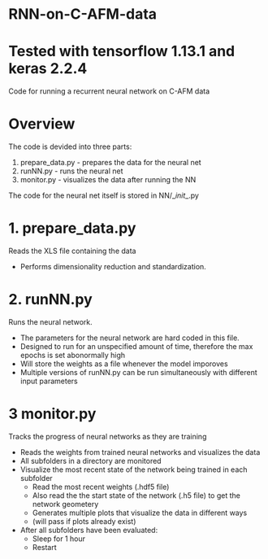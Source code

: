 # RNN-on-C-AFM-data
# Tested with tensorflow 1.13.1 and keras 2.2.4

Code for running a recurrent neural network on C-AFM data

# Overview
The code is devided into three parts:
  1. prepare_data.py - prepares the data for the neural net
  2. runNN.py        - runs the neural net
  3. monitor.py      - visualizes the data after running the NN
  
The code for the neural net itself is stored in NN/__init_\_.py

# 1. prepare_data.py 
Reads the XLS file containing the data
  - Performs dimensionality reduction and standardization.

# 2. runNN.py
Runs the neural network.
  - The parameters for the neural network are hard coded in this file.
  - Designed to run for an unspecified amount of time, therefore the max epochs is set abonormally high
  - Will store the weights as a file whenever the model imporoves
  - Multiple versions of runNN.py can be run simultaneously with different input parameters
  
# 3 monitor.py
Tracks the progress of neural networks as they are training
  - Reads the weights from trained neural networks and visualizes the data
  - All subfolders in a directory are monitored
  - Visualize the most recent state of the network being trained in each subfolder
    - Read the most recent weights (.hdf5 file)
    - Also read the the start state of the network (.h5 file) to get the network geometery
    - Generates multiple plots that visualize the data in different ways
    - (will pass if plots already exist)
  - After all subfolders have been evaluated:
    - Sleep for 1 hour
    - Restart
